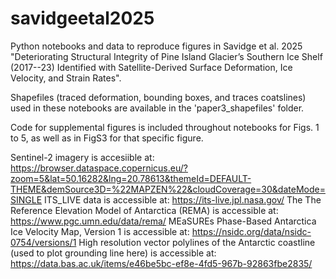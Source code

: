 # savidgeetal2025
Python notebooks and data to reproduce figures in Savidge et al. 2025 "Deteriorating Structural Integrity of Pine Island Glacier’s Southern Ice Shelf (2017--23) Identified with Satellite-Derived Surface Deformation, Ice Velocity, and Strain Rates".

Shapefiles (traced deformation, bounding boxes, and traces coatslines) used in these notebooks are available in the 'paper3_shapefiles' folder.

Code for supplemental figures is included throughout notebooks for Figs. 1 to 5, as well as in FigS3 for that specific figure.

Sentinel-2 imagery is accesiible at: https://browser.dataspace.copernicus.eu/?zoom=5&lat=50.16282&lng=20.78613&themeId=DEFAULT-THEME&demSource3D=%22MAPZEN%22&cloudCoverage=30&dateMode=SINGLE
ITS_LIVE data is accessible at: https://its-live.jpl.nasa.gov/
The The Reference Elevation Model of Antarctica (REMA) is accessible at: https://www.pgc.umn.edu/data/rema/
MEaSUREs Phase-Based Antarctica Ice Velocity Map, Version 1 is accessible at: https://nsidc.org/data/nsidc-0754/versions/1
High resolution vector polylines of the Antarctic coastline (used to plot grounding line here) is accessible at: https://data.bas.ac.uk/items/e46be5bc-ef8e-4fd5-967b-92863fbe2835/


